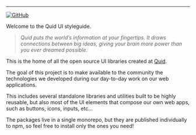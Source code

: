 ---

[![GitHub](https://img.shields.io/badge/GitHub-%23000.svg?logo=github&logoColor=white)](https://github.com/quid/ui-framework)

Welcome to the Quid UI styleguide.

> _Quid puts the world’s information at your fingertips. It draws connections between big ideas, giving your brain more power than you ever dreamed possible._

This is the home of all the open source UI libraries created at [Quid](https://www.quid.com).

The goal of this project is to make available to the community the technologies we developed
during our day-to-day work on our web applications.

This includes several standalone libraries and utilities built to be highly reusable, but also
most of the UI elements that compose our own web apps, such as buttons, icons, inputs, etc...

The packages live in a single monorepo, but they are published individually to npm, so feel free
to install only the ones you need!
